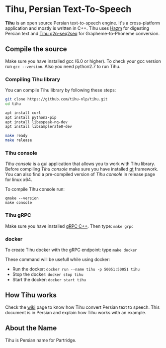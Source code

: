 # Tihu, Persian Text-To-Speech


**Tihu** is an open source Persian text-to-speech engine. It's a cross-platform application and mostly is written in C++. Tihu uses [Hazm](https://github.com/sobhe/hazm) for digesting Persian text and [Tihu g2p-seq2seq](https://github.com/tihu-nlp/tihudict) for Grapheme-to-Phoneme conversion.


## Compile the source

Make sure you have installed gcc (6.0 or higher). To check your gcc version run `gcc --version`. Also you need python2.7 to run Tihu.

### Compiling Tihu library

You can compile Tihu library by following these steps:
```bash
git clone https://github.com/tihu-nlp/tihu.git
cd tihu

apt install curl
apt install python2-pip
apt install libespeak-ng-dev
apt install libsamplerate0-dev

make ready
make release
```

### Tihu console

*Tihu console* is a gui application that allows you to work with Tihu library. Before compiling *Tihu console* make sure you have installed [qt](https://www.qt.io) framework. You can also find a pre-compiled version of *Tihu console* in release page for linux x64.

To compile Tihu console run:
```
qmake --version
make console
```


### Tihu gRPC

Make sure you have installed [gRPC C++](https://github.com/grpc/grpc/tree/master/src/cpp). Then type: `make grpc`

### docker

To create Tihu docker with the gRPC endpoint: type `make docker`

These command will be usefull while using docker:

- Run the docker: `docker run --name tihu -p 50051:50051 tihu`
- Stop the docker: `docker stop tihu`
- Start the docker: `docker start tihu`

## How Tihu works

Check the [wiki](https://github.com/tihu-nlp/tihu/wiki) page to know how Tihu convert Persian text to speech.
This document is in Persian and explain how Tihu works with an example.

## About the Name

Tihu is Persian name for Partridge.
